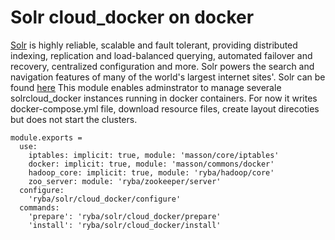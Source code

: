
# Solr cloud_docker on docker

[Solr](http://lucene.apache.org/solr/standalone/) is highly reliable, scalable and fault tolerant, providing distributed indexing, replication and load-balanced querying, automated failover and recovery, centralized configuration and more.
Solr powers the search and navigation features of many of the world's largest internet sites'. 
Solr can be found [here](http://wwwftp.ciril.fr/pub/apache/lucene/solr/standalone/)
This module enables adminstrator to manage severale solrcloud_docker instances running in docker containers.
For now it writes docker-compose.yml file, download resource files, create layout direcoties
but does not start the clusters.

    module.exports =
      use:
        iptables: implicit: true, module: 'masson/core/iptables'
        docker: implicit: true, module: 'masson/commons/docker'
        hadoop_core: implicit: true, module: 'ryba/hadoop/core'
        zoo_server: module: 'ryba/zookeeper/server'
      configure:
        'ryba/solr/cloud_docker/configure'
      commands:
        'prepare': 'ryba/solr/cloud_docker/prepare'
        'install': 'ryba/solr/cloud_docker/install'
